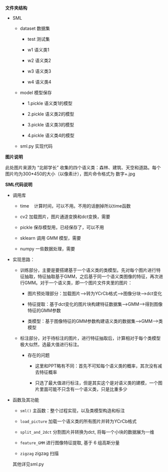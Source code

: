 __文件夹结构__

- SML 
  
  - dataset 数据集
    
    - test 测试集
    
    - w1 语义类1
    
    - w2 语义类2
    
    - w3 语义类3
    
    - w4 语义类4
  
  - model 模型保存
    
    - 1.pickle 语义类1的模型
    
    - 2.pickle 语义类2的模型
    
    - 3.pickle 语义类3的模型
    
    - 4.pickle 语义类4的模型
  
  - sml.py 实现代码

__图片说明__

此处图片来源为 “北邮学长” 收集的四个语义类：森林、建筑、天空和道路。每个图片均为300*450的大小（以像素计），图片命令格式为 数字+.jpg

__SML代码说明__

- 调用库
  
  - time    计算时间，可以不用。不用的话删掉所以time函数
  
  - cv2   加载图片，图片通道变换和dct变换，需要
  
  - pickle   保存模型用，已经保存了，可以不用
  
  - sklearn   调用 GMM 模型，需要
  
  - numpy    一些数据处理，需要

- 实现思路：
  
  - 训练部分，主要是要搭建基于一个语义类的类模型。先对每个图片进行特征抽取，特征抽取基于GMM，之后基于同一个语义类图像的特征，再次进行GMM。对于一个语义类，即一个图片文件夹里的图片：
    
    - 图片预处理部分：加载图片-->转为YCrCb格式-->图像分块-->dct变化
    
    - 特征提取：基于dct变化的图片块构建特征数据集-->GMM-->得到图像特征的GMM参数
    
    - 类模型：基于图像特征的GMM参数构建语义类的数据集-->GMM-->类模型
  
  - 标注部分，对于待标注的图片，进行特征抽取后，计算相对于每个类模型极大似然，选最大值进行标注。
    
    - 存在的问题
      
      - 这里和PPT略有不同：首先不可知每个语义类的概率，其次没有减去特征概率
      
      - 只选了最大值进行标注，但是其实这个是对语义类的建模，一个图片里面可能不只含有一个语义类，只是比重多少

- 函数及其功能
  
  - `sml()` 主函数：整个过程实现，以及类模型构造和标注
  
  - `load_picture` 加载一个语义类的所有图片并转为YCrCb格式
  
  - `split_and_2dct` 分割图片并转换为dct, 将每一个小块的数据展为一维
  
  - `feature_GMM` 进行图像特征提取, 基于 6 组高斯分量
  
  - `zigzag` zigzag 扫描
  
  其他详见sml.py
